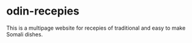# odin-recepies
This is a multipage website for recepies of traditional and easy to make Somali dishes.
